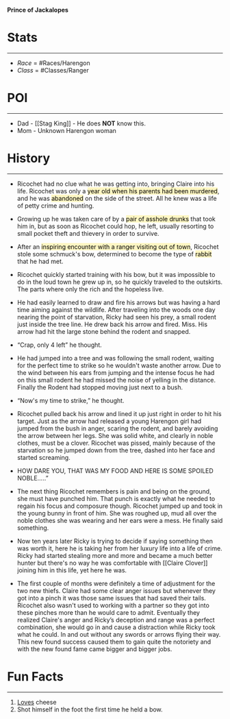 **Prince of Jackalopes**

# Stats
---
- *Race* = #Races/Harengon
- *Class* = #Classes/Ranger

# POI
---
- Dad - [[Stag King]] - He does **NOT** know this.
- Mom - Unknown Harengon woman

# History 
---
- Ricochet had no clue what he was getting into, bringing Claire into his life. Ricochet was only a <mark style="background: #FFF3A3A6;">year old when his parents had been murdered</mark>, and he was <mark style="background: #FFF3A3A6;">abandoned</mark> on the side of the street. All he knew was a life of petty crime and hunting. 

- Growing up he was taken care of by a <mark style="background: #FFF3A3A6;">pair of asshole drunks</mark> that took him in, but as soon as Ricochet could hop, he left, usually resorting to small pocket theft and thievery in order to survive. 

- After an <mark style="background: #FFF3A3A6;">inspiring encounter with a ranger visiting out of town</mark>, Ricochet stole some schmuck's bow, determined to become the type of <mark style="background: #FFF3A3A6;">rabbit</mark> that he had met. 

- Ricochet quickly started training with his bow, but it was impossible to do in the loud town he grew up in, so he quickly traveled to the outskirts. The parts where only the rich and the hopeless live.

- He had easily learned to draw and fire his arrows but was having a hard time aiming against the wildlife. After traveling into the woods one day nearing the point of starvation, Ricky had seen his prey, a small rodent just inside the tree line. He drew back his arrow and fired. Miss. His arrow had hit the large stone behind the rodent and snapped.

- “Crap, only 4 left” he thought.

- He had jumped into a tree and was following the small rodent, waiting for the perfect time to strike so he wouldn't waste another arrow. Due to the wind between his ears from jumping and the intense focus he had on this small rodent he had missed the noise of yelling in the distance. Finally the Rodent had stopped moving just next to a bush.

- “Now's my time to strike,” he thought.

- Ricochet pulled back his arrow and lined it up just right in order to hit his target. Just as the arrow had released a young Harengon girl had jumped from the bush in anger, scaring the rodent, and barely avoiding the arrow between her legs. She was solid white, and clearly in noble clothes, must be a clover. Ricochet was pissed, mainly because of the starvation so he jumped down from the tree, dashed into her face and started screaming.

- HOW DARE YOU, THAT WAS MY FOOD AND HERE IS SOME SPOILED NOBLE…..”

- The next thing Ricochet remembers is pain and being on the ground, she must have punched him. That punch is exactly what he needed to regain his focus and composure though. Ricochet jumped up and took in the young bunny in front of him. She was roughed up, mud all over the noble clothes she was wearing and her ears were a mess. He finally said something.

- Now ten years later Ricky is trying to decide if saying something then was worth it, here he is taking her from her luxury life into a life of crime. Ricky had started stealing more and more and became a much better hunter but there's no way he was comfortable with [[Claire Clover]] joining him in this life, yet here he was.

- The first couple of months were definitely a time of adjustment for the two new thiefs. Claire had some clear anger issues but whenever they got into a pinch it was those same issues that had saved their tails. Ricochet also wasn't used to working with a partner so they got into these pinches more than he would care to admit. Eventually they realized Claire's anger and Ricky’s deception and range was a perfect combination, she would go in and cause a distraction while Ricky took what he could. In and out without any swords or arrows flying their way. This new found success caused them to gain quite the notoriety and with the new found fame came bigger and bigger jobs.

# Fun Facts
---
1. <u>Loves</u> cheese
2. Shot himself in the foot the first time he held a bow.
